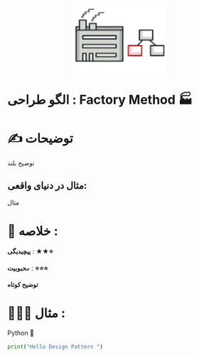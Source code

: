 <p align="center">
  <img src="https://github.com/mojtabapaso/Design-Pattern-Persian/blob/main/img/Creational/factory-method-mini.png" height="150px" />
</p>

# الگو طراحی :  Factory Method 🏭

# ✍️ توضیحات 
توضیح بلند

## مثال در دنیای واقعی:
مثال

 # 📝 خلاصه :
**پیچیدیگی** : **★★⭐** 

م**حبوبیت** : **⭐⭐⭐**

**توضیح کوتاه**

# 👨🏻‍💻 مثال  :
Python 🐍 


```python
print("Hello Design Pattern ")
```
